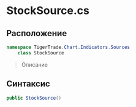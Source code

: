
# StockSource.cs
## Расположение
```csharp
namespace TigerTrade.Chart.Indicators.Sources  
    class StockSource
```

> Описание

## Синтаксис
```csharp
public StockSource()
```
